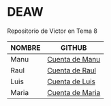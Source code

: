 # DEAW

Repositorio de Victor en Tema 8

| NOMBRE	|GITHUB						|
|---------------|-----------------------------------------------|
|Manu		|[Cuenta de Manu](https:/github.com/k3yof)	|
|Raul		|[Cuenta de Raul](https:/github.com/ryelgr2611)	|
|Luis		|[Cuenta de Luis](https:/github.com/luisbaza)	|
|Maria		|[Cuenta de Maria](https:/github.com/merimath)	|
